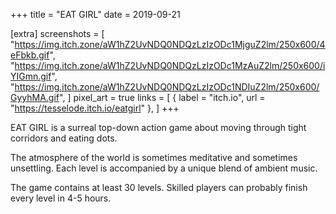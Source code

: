 +++
title = "EAT GIRL"
date = 2019-09-21

[extra]
screenshots = [
	"https://img.itch.zone/aW1hZ2UvNDQ0NDQzLzIzODc1MjguZ2lm/250x600/4eFbkb.gif",
	"https://img.itch.zone/aW1hZ2UvNDQ0NDQzLzIzODc1MzAuZ2lm/250x600/iYIGmn.gif",
	"https://img.itch.zone/aW1hZ2UvNDQ0NDQzLzIzODc1NDIuZ2lm/250x600/GyyhMA.gif",
]
pixel_art = true
links = [
	{ label = "itch.io", url = "https://tesselode.itch.io/eatgirl" },
]
+++

EAT GIRL is a surreal top-down action game about moving through tight corridors and eating dots.

The atmosphere of the world is sometimes meditative and sometimes unsettling. Each level is accompanied by a unique blend of ambient music.

The game contains at least 30 levels. Skilled players can probably finish every level in 4-5 hours.

